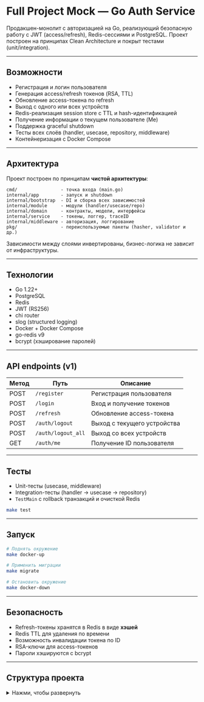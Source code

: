
# Full Project Mock — Go Auth Service

Продакшен-монолит с авторизацией на Go, реализующий безопасную работу с JWT (access/refresh), Redis-сессиями и PostgreSQL. Проект построен на принципах Clean Architecture и покрыт тестами (unit/integration).

---

## Возможности

- Регистрация и логин пользователя
- Генерация access/refresh токенов (RSA, TTL)
- Обновление access-токена по refresh
- Выход с одного или всех устройств
- Redis-реализация session store с TTL и hash-идентификацией
- Получение информации о текущем пользователе (Me)
- Поддержка graceful shutdown
- Тесты всех слоёв (handler, usecase, repository, middleware)
- Контейнеризация с Docker Compose

---

## Архитектура

Проект построен по принципам **чистой архитектуры**:

```
cmd/                - точка входа (main.go)
internal/app        - запуск и shutdown
internal/bootstrap  - DI и сборка всех зависимостей
internal/module     - модули (handler/usecase/repo)
internal/domain     - контракты, модели, интерфейсы
internal/service    - токены, логгер, traceID
internal/middleware - авторизация, логгирование
pkg/                - переиспользуемые пакеты (hasher, validator и др.)
```

Зависимости между слоями инвертированы, бизнес-логика не зависит от инфраструктуры.

---

## Технологии

- Go 1.22+
- PostgreSQL
- Redis
- JWT (RS256)
- chi router
- slog (structured logging)
- Docker + Docker Compose
- go-redis v9
- bcrypt (хэширование паролей)

---

## API endpoints (v1)

| Метод | Путь               | Описание                    |
|-------|--------------------|-----------------------------|
| POST  | `/register`        | Регистрация пользователя    |
| POST  | `/login`           | Вход и получение токенов    |
| POST  | `/refresh`         | Обновление access-токена    |
| POST  | `/auth/logout`     | Выход с текущего устройства |
| POST  | `/auth/logout_all` | Выход со всех устройств     |
| GET   | `/auth/me`         | Получение ID пользователя   |

---

## Тесты

- Unit-тесты (usecase, middleware)
- Integration-тесты (handler → usecase → repository)
- `TestMain` с rollback транзакций и очисткой Redis

```bash
make test
```

---

## Запуск

```bash
# Поднять окружение
make docker-up

# Применить миграции
make migrate

# Остановить окружение
make docker-down
```

---

## Безопасность

- Refresh-токены хранятся в Redis в виде **хэшей**
- Redis TTL для удаления по времени
- Возможность инвалидации токена по ID
- RSA-ключи для access-токенов
- Пароли хэшируются с bcrypt

---

## Структура проекта

<details>
<summary>Нажми, чтобы развернуть</summary>

```
full-project-mock/
├── cmd/                  # main.go
├── config/               # config.yaml + .env
├── docker/               # миграции и окружение
├── internal/
│   ├── app/              # запуск
│   ├── bootstrap/        # DI
│   ├── config/           # конфиги
│   ├── database/         # подключение к PostgreSQL и Redis
│   ├── delivery/rest/    # роутинг
│   ├── domain/           # модели, интерфейсы
│   ├── middleware/       # middleware
│   ├── module/user/      # handler/usecase/repo
│   └── service/          # токены, логгер, trace
├── migrations/           # SQL
├── pkg/                  # утилиты
├── Makefile
└── docker-compose.yml
```

</details>
